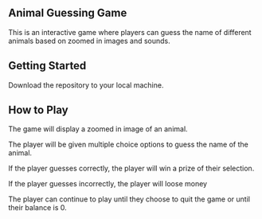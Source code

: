 ## Animal Guessing Game

This is an interactive game where players can guess the name of different animals based on zoomed in images and sounds.

## Getting Started
Download the repository to your local machine.

## How to Play

The game will display a zoomed in image of an animal.

The player will be given multiple choice options to guess the name of the animal.

If the player guesses correctly, the player will win a prize of their selection. 

If the player guesses incorrectly, the player will loose money 

The player can continue to play until they choose to quit the game or until their balance is 0.
